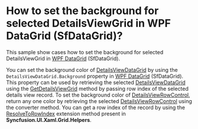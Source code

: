 # How to set the background for selected DetailsViewGrid in WPF DataGrid (SfDataGrid)?

This sample show cases how to set the background for selected DetailsViewGrid in [WPF DataGrid](https://www.syncfusion.com/wpf-ui-controls/datagrid) (SfDataGrid).

You can set the background color of [DetailsViewDataGrid](https://help.syncfusion.com/cr/wpf/Syncfusion.UI.Xaml.Grid.DetailsViewDataGrid.html) by using the `DetailsViewDataGrid.Background` property in [WPF DataGrid](https://www.syncfusion.com/wpf-ui-controls/datagrid) (SfDataGrid). This property can be used by retrieving the selected [DetailsViewDataGrid](https://help.syncfusion.com/cr/wpf/Syncfusion.UI.Xaml.Grid.DetailsViewDataGrid.html) using the [GetDetailsViewGrid](https://help.syncfusion.com/cr/wpf/Syncfusion.UI.Xaml.Grid.Helpers.GridHelper.html#Syncfusion_UI_Xaml_Grid_Helpers_GridHelper_GetDetailsViewGrid_Syncfusion_UI_Xaml_Grid_SfDataGrid_System_Int32_System_String_) method by passing row index of the selected details view record. To set the background color of [DetailsViewRowControl](https://help.syncfusion.com/cr/wpf/Syncfusion.UI.Xaml.Grid.DetailsViewRowControl.html), return any one color by retrieving the selected [DetailsViewRowControl](https://help.syncfusion.com/cr/wpf/Syncfusion.UI.Xaml.Grid.DetailsViewRowControl.html) using the converter method. You can get a row index of the record by using the [ResolveToRowIndex](https://help.syncfusion.com/cr/wpf/Syncfusion.UI.Xaml.Grid.GridIndexResolver.html#Syncfusion_UI_Xaml_Grid_GridIndexResolver_ResolveToRecordIndex_Syncfusion_UI_Xaml_Grid_SfDataGrid_System_Int32_) extension method present in **Syncfusion.UI.Xaml.Grid.Helpers**.